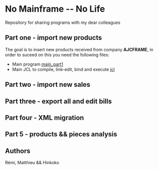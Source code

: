 # **No Mainframe -- No Life**

Repository for sharing programs with my dear colleagues 


##  **Part one - import new products**

The goal is to insert new products received from company **AJCFRAME**, in order to suceed on this you need the following files:
- Main program [main_part1](./Programs/COBOL/iprod_part_principal.cob)
- Main JCL to compile, link-edit, bind and execute [jcl](./Programs/JCL/JCL_partie1.jcl)


## **Part two - import new sales**



## **Part three - export all and edit bills**



## **Part four - XML migration**



## **Part 5 - products && pieces analysis**




## **Authors**

Rémi, Matthieu && Hinkoko

 










